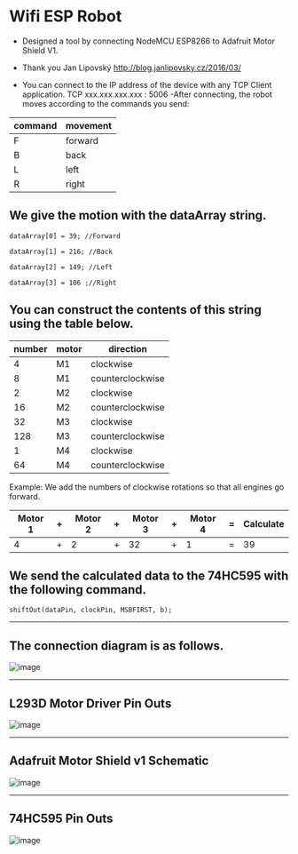 # Wifi ESP Robot
- Designed a tool by connecting NodeMCU ESP8266 to Adafruit Motor Shield V1.
- Thank you Jan Lipovský http://blog.janlipovsky.cz/2016/03/ 

- You can connect to the IP address of the device with any TCP Client application. TCP xxx.xxx.xxx.xxx : 5006
-After connecting, the robot moves according to the commands you send:

command|movement
-------|-------
F|forward
B|back
L|left
R|right

## We give the motion with the dataArray string.

`dataArray[0] = 39; //Forward`

`dataArray[1] = 216; //Back`

`dataArray[2] = 149; //Left`

`dataArray[3] = 106 ;//Right`

## You can construct the contents of this string using the table below.

number|motor|direction
------|-----|---------
4|M1|clockwise
8|M1|counterclockwise
2|M2|clockwise
16|M2|counterclockwise
32|M3|clockwise
128|M3|counterclockwise
1|M4|clockwise
64|M4|counterclockwise

Example: We add the numbers of clockwise rotations so that all engines go forward.

Motor 1|+|Motor 2|+|Motor 3|+|Motor 4|=|Calculate|
-------|-|-------|-|-------|-|-------|-|---------|
4|+|2|+|32|+|1|=|39|

## We send the calculated data to the 74HC595 with the following command.

`shiftOut(dataPin, clockPin, MSBFIRST, b);`

---------------------------------------------------------------
## The connection diagram is as follows.

![image](https://user-images.githubusercontent.com/8502843/159135955-4819d826-f785-415b-a599-889d1a689252.png)

-------------------------
## L293D Motor Driver Pin Outs

![image](https://user-images.githubusercontent.com/8502843/159137528-b2cee857-959c-4e8a-8324-41a45751d480.png)

-------------------------
## Adafruit Motor Shield v1 Schematic

![image](https://user-images.githubusercontent.com/8502843/159137561-7a1ec34d-c317-40c9-8634-f65cb9622dc2.png)

-------------------------
## 74HC595 Pin Outs

![image](https://user-images.githubusercontent.com/8502843/159137586-d0d62345-831a-400d-a24a-9cb17e71c818.png)


